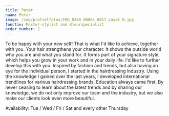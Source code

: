 ```yaml
---
title: Peter
naam: Peter
image: /img/profielfotos/IMG_0360_0000s_0017_Layer 0.jpg
functie: Master-stylist and Kleurspecialist
order_number: 2
---
```



To be happy with your new self! That is what I'd like to achieve, together with you. Your hair strengthens your character. It shows the outside world who you are and what you stand for. It forms part of your signature style, which helps you grow in your work and in your daily life. I'd like to further develop this with you. Inspired by fashion and trends, but also having an eye for the individual person, I started in the hairdressing industry. Using the knowledge I gained over the last years, I developed international trendlines for various hairdressing brands. Education always came first. By never ceasing to learn about the latest trends and by sharing our knowledge, we do not only improve our team and the industry, but we also make our clients look even more beautiful.

Availability: Tue / Wed / Fri / Sat and every other Thursday